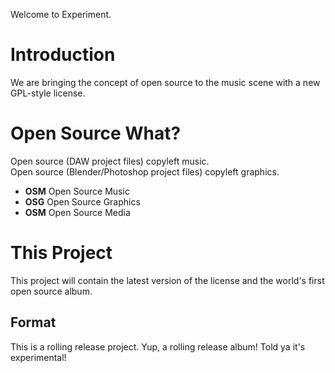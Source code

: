 Welcome to Experiment.

# Introduction
We are bringing the concept of open source to the music scene with a new GPL-style license.

# Open Source What?
Open source (DAW project files) copyleft music.  
Open source (Blender/Photoshop project files) copyleft graphics.

- **OSM** Open Source Music
- **OSG** Open Source Graphics
- **OSM** Open Source Media

# This Project
This project will contain the latest version of the license and the world's first open source album. 

## Format
This is a rolling release project. Yup, a rolling release album! Told ya it's experimental!